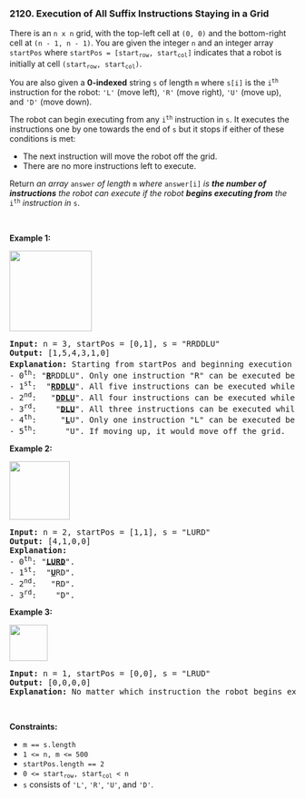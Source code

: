 <h3 align="left"> 2120. Execution of All Suffix Instructions Staying in a Grid</h3>
<div><p>There is an <code>n x n</code> grid, with the top-left cell at <code>(0, 0)</code> and the bottom-right cell at <code>(n - 1, n - 1)</code>. You are given the integer <code>n</code> and an integer array <code>startPos</code> where <code>startPos = [start<sub>row</sub>, start<sub>col</sub>]</code> indicates that a robot is initially at cell <code>(start<sub>row</sub>, start<sub>col</sub>)</code>.</p>

<p>You are also given a <strong>0-indexed</strong> string <code>s</code> of length <code>m</code> where <code>s[i]</code> is the <code>i<sup>th</sup></code> instruction for the robot: <code>'L'</code> (move left), <code>'R'</code> (move right), <code>'U'</code> (move up), and <code>'D'</code> (move down).</p>

<p>The robot can begin executing from any <code>i<sup>th</sup></code> instruction in <code>s</code>. It executes the instructions one by one towards the end of <code>s</code> but it stops if either of these conditions is met:</p>

<ul>
	<li>The next instruction will move the robot off the grid.</li>
	<li>There are no more instructions left to execute.</li>
</ul>

<p>Return <em>an array</em> <code>answer</code> <em>of length</em> <code>m</code> <em>where</em> <code>answer[i]</code> <em>is <strong>the number of instructions</strong> the robot can execute if the robot <strong>begins executing from</strong> the</em> <code>i<sup>th</sup></code> <em>instruction in</em> <code>s</code>.</p>

<p>&nbsp;</p>
<p><strong>Example 1:</strong></p>
<img alt="" src="https://assets.leetcode.com/uploads/2021/12/09/1.png" style="width: 145px; height: 142px;">
<pre><strong>Input:</strong> n = 3, startPos = [0,1], s = "RRDDLU"
<strong>Output:</strong> [1,5,4,3,1,0]
<strong>Explanation:</strong> Starting from startPos and beginning execution from the i<sup>th</sup> instruction:
- 0<sup>th</sup>: "<u><strong>R</strong></u>RDDLU". Only one instruction "R" can be executed before it moves off the grid.
- 1<sup>st</sup>:  "<u><strong>RDDLU</strong></u>". All five instructions can be executed while it stays in the grid and ends at (1, 1).
- 2<sup>nd</sup>:   "<u><strong>DDLU</strong></u>". All four instructions can be executed while it stays in the grid and ends at (1, 0).
- 3<sup>rd</sup>:    "<u><strong>DLU</strong></u>". All three instructions can be executed while it stays in the grid and ends at (0, 0).
- 4<sup>th</sup>:     "<u><strong>L</strong></u>U". Only one instruction "L" can be executed before it moves off the grid.
- 5<sup>th</sup>:      "U". If moving up, it would move off the grid.
</pre>

<p><strong>Example 2:</strong></p>
<img alt="" src="https://assets.leetcode.com/uploads/2021/12/09/2.png" style="width: 106px; height: 103px;">
<pre><strong>Input:</strong> n = 2, startPos = [1,1], s = "LURD"
<strong>Output:</strong> [4,1,0,0]
<strong>Explanation:</strong>
- 0<sup>th</sup>: "<u><strong>LURD</strong></u>".
- 1<sup>st</sup>:  "<u><strong>U</strong></u>RD".
- 2<sup>nd</sup>:   "RD".
- 3<sup>rd</sup>:    "D".
</pre>

<p><strong>Example 3:</strong></p>
<img alt="" src="https://assets.leetcode.com/uploads/2021/12/09/3.png" style="width: 67px; height: 64px;">
<pre><strong>Input:</strong> n = 1, startPos = [0,0], s = "LRUD"
<strong>Output:</strong> [0,0,0,0]
<strong>Explanation:</strong> No matter which instruction the robot begins execution from, it would move off the grid.
</pre>

<p>&nbsp;</p>
<p><strong>Constraints:</strong></p>

<ul>
	<li><code>m == s.length</code></li>
	<li><code>1 &lt;= n, m &lt;= 500</code></li>
	<li><code>startPos.length == 2</code></li>
	<li><code>0 &lt;= start<sub>row</sub>, start<sub>col</sub> &lt; n</code></li>
	<li><code>s</code> consists of <code>'L'</code>, <code>'R'</code>, <code>'U'</code>, and <code>'D'</code>.</li>
</ul>
</div>